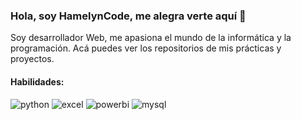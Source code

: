 ### Hola, soy HamelynCode, me alegra verte aquí 👋

Soy desarrollador Web, me apasiona el mundo de la informática y la programación.
Acá puedes ver los repositorios de mis prácticas y proyectos.

<!--
**HamelynCode/HamelynCode** is a ✨ _special_ ✨ repository because its `README.md` (this file) appears on your GitHub profile.

Here are some ideas to get you started:

- 🔭 I’m currently working on ...
- 🌱 I’m currently learning ...
- 👯 I’m looking to collaborate on ...
- 🤔 I’m looking for help with ...
- 💬 Ask me about ...
- 📫 How to reach me: ...
- 😄 Pronouns: ...
- ⚡ Fun fact: ...
-->

#### Habilidades:

<div id="header" align="left">
    <img src="https://img.shields.io/badge/Python-3776AB?style=for-the-badge&logo=python&logoColor=white" alt="python"/>
  </a>
    <img src="https://img.shields.io/badge/JavaScript-F7DF1E?style=for-the-badge&logo=javascript&logoColor=black" alt="excel"/>
  </a>
    <img src="https://img.shields.io/badge/Node.js-43853D?style=for-the-badge&logo=node.js&logoColor=white" alt="powerbi"/>
  </a>
    <img src="https://img.shields.io/badge/Linux-FCC624?style=for-the-badge&logo=linux&logoColor=black" alt="mysql"/>
  </a>
</div>
